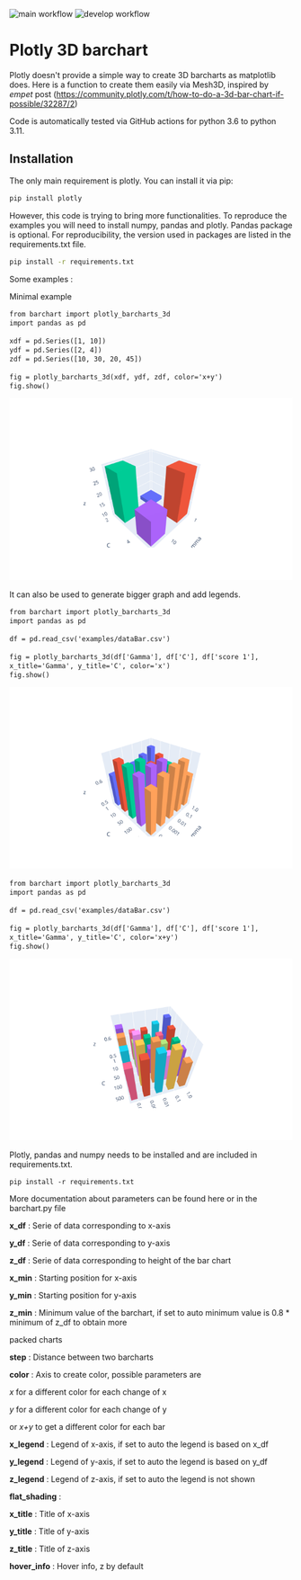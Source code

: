 ![main workflow](https://github.com/AymericFerreira/Plotly_barchart3D/actions/workflows/main.yaml/badge.svg)
![develop workflow](https://github.com/aymericFerreira/Plotly_barchart3D/actions/workflows/develop.yaml/badge.svg?branch=develop)

# Plotly 3D barchart
Plotly doesn't provide a simple way to create 3D barcharts as matplotlib does.
Here is a function to create them easily via Mesh3D, inspired by *empet* post (https://community.plotly.com/t/how-to-do-a-3d-bar-chart-if-possible/32287/2)

Code is automatically tested via GitHub actions for python 3.6 to python 3.11.


## Installation
The only main requirement is plotly. You can install it via pip:
```bash
pip install plotly
```

However, this code is trying to bring more functionalities. To reproduce the examples you will need to install
numpy, pandas and plotly. Pandas package is optional. For reproducibility, the
version used in packages are listed in the requirements.txt file.
```bash
pip install -r requirements.txt
```

Some examples :

Minimal example

```
from barchart import plotly_barcharts_3d
import pandas as pd

xdf = pd.Series([1, 10])
ydf = pd.Series([2, 4])
zdf = pd.Series([10, 30, 20, 45])

fig = plotly_barcharts_3d(xdf, ydf, zdf, color='x+y')
fig.show()
```
![Image small xy](https://github.com/AymericFerreira/Plotly_barchart3D/blob/main/examples/small_xy.png?raw=true)

It can also be used to generate bigger graph and add legends.
```
from barchart import plotly_barcharts_3d
import pandas as pd

df = pd.read_csv('examples/dataBar.csv')

fig = plotly_barcharts_3d(df['Gamma'], df['C'], df['score 1'], x_title='Gamma', y_title='C', color='x')
fig.show()
```

![Image medium x](https://github.com/AymericFerreira/Plotly_barchart3D/blob/main/examples/medium_x.png?raw=true)

```
from barchart import plotly_barcharts_3d
import pandas as pd

df = pd.read_csv('examples/dataBar.csv')

fig = plotly_barcharts_3d(df['Gamma'], df['C'], df['score 1'], x_title='Gamma', y_title='C', color='x+y')
fig.show()
```

![Image medium xy](https://github.com/AymericFerreira/Plotly_barchart3D/blob/main/examples/medium_xy.png?raw=true)

Plotly, pandas and numpy needs to be installed and are included in requirements.txt.
```
pip install -r requirements.txt
```

More documentation about parameters can be found here or in the barchart.py file


**x_df** : Serie of data corresponding to x-axis

**y_df** : Serie of data corresponding to y-axis

**z_df** : Serie of data corresponding to height of the bar chart

**x_min** : Starting position for x-axis

**y_min** : Starting position for y-axis

**z_min** : Minimum value of the barchart, if set to auto minimum value is 0.8 * minimum of z_df to obtain more

packed charts

**step** : Distance between two barcharts

**color** : Axis to create color, possible parameters are

*x* for a different color for each change of x

*y* for a different color for each change of y

or *x+y* to get a different color for each bar

**x_legend** : Legend of x-axis, if set to auto the legend is based on x_df

**y_legend** : Legend of y-axis, if set to auto the legend is based on y_df

**z_legend** : Legend of z-axis, if set to auto the legend is not shown

**flat_shading** :

**x_title** : Title of x-axis

**y_title** : Title of y-axis

**z_title** : Title of z-axis

**hover_info** : Hover info, z by default
